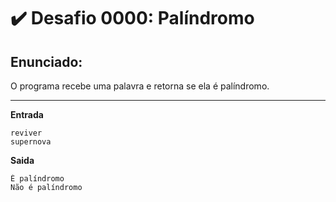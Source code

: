 # :heavy_check_mark: Desafio 0000: Palíndromo

## Enunciado:

O programa recebe uma palavra e retorna se ela é palíndromo.

---

**Entrada**

```
reviver
supernova
```

**Saida**

```
É palíndromo
Não é palíndromo
```
